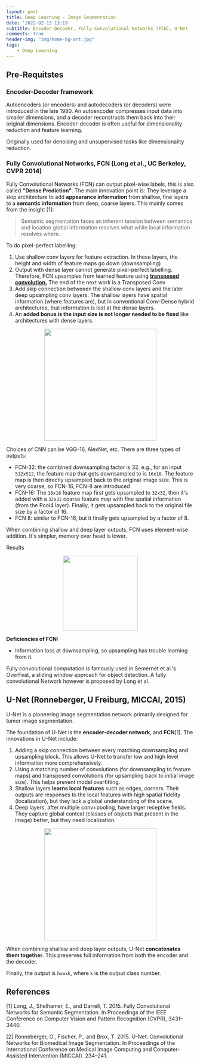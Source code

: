 ```yaml
---
layout: post
title: Deep Learning - Image Segmentation
date: '2022-02-13 13:19'
subtitle: Encoder-Decoder, Fully-Convolutional Networks (FCN), U-Net
comments: true
header-img: "img/home-bg-art.jpg"
tags:
    - Deep Learning
---
```


## Pre-Requitstes

### Encoder-Decoder framework

Autoencoders (or encoders) and autodecoders (or decoders) were introduced in the late 1980. An autoencoder compresses input data into smaller dimensions, and a decoder reconstructs them back into their original dimensions. Encoder-decoder is often useful for dimensionality reduction and feature learning.

Originally used for denoising and unsupervised tasks like dimensionality reduction.

### Fully Convolutional Networks, FCN (Long et al., UC Berkeley, CVPR 2014)

Fully Convolutional Networks (FCN) can output pixel-wise labels, this is also called **"Dense Prediction"**. The main innovation point is: They leverage a skip architecture to add **appearance information** from shallow, fine layers to a **semantic information** from deep, coarse layers. This mainly comes from the insight [1]:

> Semantic segmentation faces an inherent tension between semantics and location global information resolves what while local information resolves where.

To do pixel-perfect labelling:
1. Use shallow conv layers for feature extraction. In these layers, the height and width of feature maps go down (downsampling)
2. Output with dense layer cannot generate pixel-perfect labelling. Therefore, FCN upsamples from learned feature using [**transposed convolution.**](../2017/2017-01-07-transpose-convolution.markdown) The end of the next work is a Transposed Conv
3. Add skip connection betweeen the shallow conv layers and the later deep upsampling conv layers. The shallow layers have spatial information (where features are), but in conventional Conv-Dense hybrid architectures, that information is lost at the dense layers.
4. An **added bonus is the input size is not longer needed to be fixed** like architectures with dense layers.

<div style="text-align: center;">
<p align="center">
    <figure>
        <img src="https://github.com/user-attachments/assets/869ee426-9d5b-406e-be5e-77a4a8422a4b" height="300" alt=""/>
    </figure>
</p>
</div>

Choices of CNN can be VGG-16, AlexNet, etc. There are three types of outputs:

- FCN-32: the combined downsampling factor is 32. e.g., for an input `512x512`, the feature map that gets downsampled to is `16x16`. The feature map is then directly upsampled back to the original image size. This is very coarse, so FCN-16, FCN-8 are introduced
- FCN-16: The `16x16` feature map first gets upsampled to `32x32`, then it's added with a `32x32` coarse feature map with fine spatial information (from the Pool4 layer). Finally, it gets upsampled back to the original file size by a factor of 16.
- FCN 8: similar to FCN-16, but it finally gets upsampled by a factor of 8.

When combining shallow and deep layer outputs, FCN uses element-wise addition. It's simpler, memory over head is lower. 

Results

<div style="text-align: center;">
<p align="center">
    <figure>
        <img src="https://github.com/user-attachments/assets/c8581a89-b4f5-4c39-b8e0-b14beb772fdb" height="200" alt=""/>
    </figure>
</p>
</div>

**Deficiencies of FCN:**

- Information loss at downsampling, so upsampling has trouble learning from it.

Fully convolutional computation is famously used in Semernet et al.'s OverFeat, a sliding window approach for object detection. A fully convolutional Network however is proposed by Long et al.

## U-Net (Ronneberger, U Freiburg, MICCAI, 2015)

U-Net is a pioneering image segmentation network primarily designed for tumor image segmentation.

The foundation of U-Net is the **encoder-decoder network**, and **FCN**[1]. The innovations in U-Net include:
1. Adding a skip connection between every matching downsampling and upsampling block. This allows U-Net to transfer low and high level information more comprehensively.  
2. Using a matching number of convolutions (for downsampling to feature maps) and transposed convolutions (for upsampling back to initial image size). This helps prevent model overfitting.
3. Shallow layers **learns local features** such as edges, corners. Their outputs are responses to the local features with high spatial fidelity (localization), but they lack a global understanding of the scene.
4. Deep layers, after multiple conv+pooling, have larger receptive fields. They capture global context (classes of objects that present in the image) better, but they need localization.

<div style="text-align: center;">
<p align="center">
    <figure>
        <img src="https://github.com/user-attachments/assets/1c3e2eab-5789-4ffb-a43f-86f0a440397d" height="300" alt=""/>
    </figure>
</p>
</div>

When combining shallow and deep layer outputs, U-Net **concatenates them together**. This preserves full information from both the encoder and the decoder.

Finally, the output is `hxwxk`, where `k` is the output class number.

## References

[1] Long, J., Shelhamer, E., and Darrell, T. 2015. Fully Convolutional Networks for Semantic Segmentation. In Proceedings of the IEEE Conference on Computer Vision and Pattern Recognition (CVPR), 3431–3440.

[2] Ronneberger, O., Fischer, P., and Brox, T. 2015. U-Net: Convolutional Networks for Biomedical Image Segmentation. In Proceedings of the International Conference on Medical Image Computing and Computer-Assisted Intervention (MICCAI). 234–241.
